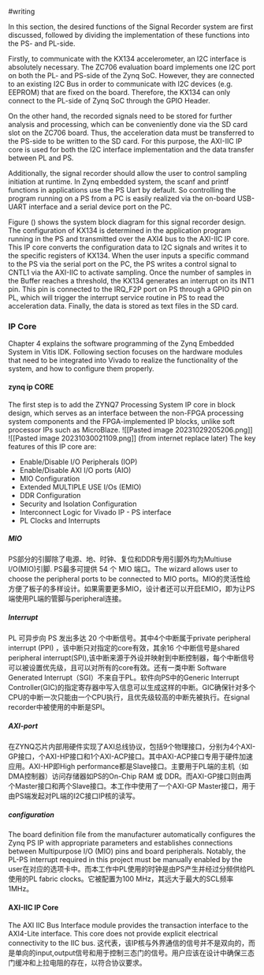 #writing 

 
In this section, the desired functions of the Signal Recorder system are first discussed, followed by dividing the implementation of these functions into the PS- and PL-side. 

Firstly, to communicate with the KX134 accelerometer, an I2C interface is absolutely necessary. The ZC706 evaluation board implements one I2C port on both the PL- and PS-side of the Zynq SoC. However, they are connected to an existing I2C Bus in order to communicate with I2C devices (e.g. EEPROM) that are fixed on the board. Therefore, the KX134 can only connect to the PL-side of Zynq SoC through the GPIO Header. 

On the other hand, the recorded signals need to be stored for further analysis and processing, which can be conveniently done via the SD card slot on the ZC706 board. Thus, the acceleration data must be transferred to the PS-side to be written to the SD card. For this purpose, the AXI-IIC IP core is used for both the I2C interface implementation and the data transfer between PL and PS. 

Additionally, the signal recorder should allow the user to control sampling initiation at runtime. In Zynq embedded system, the scanf and printf functions in applications use the PS Uart by default. So controlling the program running on a PS from a PC is easily realized via the on-board USB-UART interface and a serial device port on the PC. 

Figure () shows the system block diagram for this signal recorder design. The configuration of KX134 is determined in the application program running in the PS and transmitted over the AXI4 bus to the AXI-IIC IP core. This IP core converts the configuration data to I2C signals and writes it to the specific registers of KX134. When the user inputs a specific command to the PS via the serial port on the PC, the PS writes a control signal to CNTL1 via the AXI-IIC to activate sampling. Once the number of samples in the Buffer reaches a threshold, the KX134 generates an interrupt on its INT1 pin. This pin is connected to the IRQ_F2P port on PS through a GPIO pin on PL, which will trigger the interrupt service routine in PS to read the acceleration data. Finally, the data is stored as text files in the SD card. 

### IP Core
Chapter 4 explains the software programming of the Zynq Embedded System in Vitis IDK. Following section focuses on the hardware modules that need to be integrated into Vivado to realize the functionality of the system, and how to configure them properly.

#### zynq ip CORE 
 
 The first step is to add the ZYNQ7 Processing System IP core in block design, which serves as an interface between the non-FPGA processing system components and the FPGA-implemented IP blocks, unlike soft processor IPs such as MicroBlaze. 
![[Pasted image 20231029205206.png]]
![[Pasted image 20231030021109.png]]
(from internet replace later)
The key features of this IP core are:
 - Enable/Disable I/O Peripherals (IOP)
- Enable/Disable AXI I/O ports (AIO)
- MIO Configuration
- Extended MULTIPLE USE I/Os (EMIO)
- DDR Configuration
- Security and Isolation Configuration  
- Interconnect Logic for Vivado IP - PS interface
- PL Clocks and Interrupts
##### MIO
PS部分的引脚除了电源、地、时钟、复位和DDR专用引脚外均为Multiuse I/O(MIO)引脚. PS最多可提供 54 个 MIO 端口。The wizard allows user to choose the peripheral ports to be connected to MIO ports。MIO的灵活性给方便了板子的多样设计。如果需要更多MIO，设计者还可以开启EMIO，即为让PS端使用PL端的管脚与peripheral连接。
##### Interrupt
PL 可异步向 PS 发出多达 20 个中断信号。其中4个中断属于private peripheral interrupt (PPI) ，该中断只对指定的core有效，其余16 个中断信号是shared peripheral interrupt(SPI),该中断来源于外设并映射到中断控制器，每个中断信号可以被设置优先级，且可以对所有的core有效。还有一类中断 Software Generated Interrupt（SGI）不来自于PL。软件向PS中的Generic Interrupt Controller(GIC)的指定寄存器中写入信息可以生成这样的中断。GIC确保针对多个CPU的中断一次只能由一个CPU执行，且优先级较高的中断先被执行。在signal recorder中被使用的中断是SPI。



##### AXI-port

在ZYNQ芯片内部用硬件实现了AXI总线协议，包括9个物理接口，分别为4个AXI-GP接口，个AXI-HP接口和1个AXI-ACP接口。其中AXI-ACP接口专用于硬件加速应用。AXI-HP即High performance都是Slave接口。主要用于PL端的主机（如DMA控制器）访问存储器如PS的On-Chip RAM 或 DDR。而AXI-GP接口则由两个Master接口和两个Slave接口。本工作中使用了一个AXI-GP Master接口，用于由PS端发起对PL端的I2C接口IP核的读写。


##### configuration 
The board definition file from the manufacturer automatically configures the Zynq PS IP with appropriate parameters and establishes connections between Multipurpose I/O (MIO) pins and board peripherals. Notably, the PL-PS interrupt required in this project must be manually enabled by the user在对应的选项卡中。而本工作中PL使用的时钟是由PS产生并经过分频供给PL使用的PL fabric clocks。它被配置为100 MHz，其远大于最大的SCL频率1MHz。


#### AXI-IIC IP Core

The AXI IIC Bus Interface module provides the transaction interface to the AXI4-Lite interface. This core does not provide explicit electrical connectivity to the IIC bus. 这代表，该IP核与外界通信的信号并不是双向的，而是单向的input,output信号和用于控制三态门的信号。用户应该在设计中确保三态门缓冲和上拉电阻的存在，以符合协议要求。

